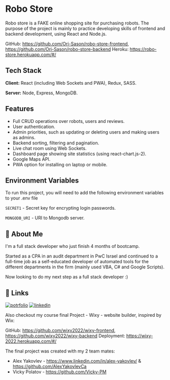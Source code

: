 
# Robo Store

Robo store is a FAKE online shopping site for purchasing robots.
The purpose of the project is mainly to practice developing skills of frontend and backend development, using React and Node.js.

GitHub: https://github.com/Ori-Sason/robo-store-frontend, https://github.com/Ori-Sason/robo-store-backend
Heroku: https://robo-store.herokuapp.com/#/


## Tech Stack

**Client:** React (including Web Sockets and PWA), Redux, SASS.

**Server:** Node, Express, MongoDB.


## Features

- Full CRUD operations over robots, users and reviews.
- User authentication.
- Admin priorities, such as updating or deleting users and making users as admins.
- Backend sorting, filtering and pagination.
- Live chat room using Web Sockets.
- Dashboard page showing site statistics (using react-chart.js-2).
- Google Maps API.
- PWA option for installing on laptop or mobile.


## Environment Variables

To run this project, you will need to add the following environment variables to your .env file

`SECRET1` - Secret key for encrypting login passwords.

`MONGODB_URI` - URI to Mongodb server.


## 🚀 About Me
I'm a full stack developer who just finish 4 months of bootcamp.

Started as a CPA in an audit department in PwC Israel and continued to a full-time job as a self-educated developer of automated tools for the different departments in the firm (mainly used VBA, C# and Google Scripts).

Now looking to do my next step as a full stack developer :)
## 🔗 Links
[![potrfolio](https://img.shields.io/badge/my_portfolio-000?style=for-the-badge&logo=ko-fi&logoColor=white)](https://katherinempeterson.com/)
[![linkedin](https://img.shields.io/badge/linkedin-0A66C2?style=for-the-badge&logo=linkedin&logoColor=white)](https://www.linkedin.com/in/ori-sason-cpa-318062229/)

Also checkout my course final Project - Wixy - website builder, inspired by Wix:

GitHub: https://github.com/wixy2022/wixy-frontend, https://github.com/wixy2022/wixy-backend
Deployment: https://wixy-2022.herokuapp.com/#/

The final project was created with my 2 team mates:
- Alex Yakovlev - https://www.linkedin.com/in/alex-yakovlev/ & https://github.com/AlexYakovlevCa
- Vicky Polatov - https://github.com/Vicky-PM
